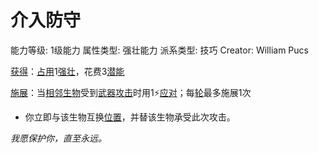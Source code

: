 # 介入防守

能力等级: 1级能力
属性类型: 强壮能力
派系类型: 技巧
Creator: William Pucs

<aside>

[获得](https://www.notion.so/1b3d619a067b8027ba38e2c1caf9d84b?pvs=21)：[占用](https://www.notion.so/1b3d619a067b8028a794de6ceed96ec0?pvs=21)1[强壮](https://www.notion.so/1b3d619a067b8018b6a6d9d43490bbdc?pvs=21)，花费3[潜能](https://www.notion.so/1b3d619a067b80c2bdb4c721adc30021?pvs=21)

</aside>

<aside>

[施展](https://www.notion.so/1b3d619a067b80f38dccf027f026b32f?pvs=21)：当[相邻](https://www.notion.so/1b3d619a067b80d2b1c3cebda0c3ed6f?pvs=21)[生物](https://www.notion.so/1b3d619a067b80d0bbe1d113bf20ff1f?pvs=21)受到[武器攻击](https://www.notion.so/1b4d619a067b8029b0ffd6b299c9ec5b?pvs=21)时用1⚡️[应对](https://www.notion.so/1b3d619a067b80b1ad0bf551ab8120e2?pvs=21)；每[轮](https://www.notion.so/1b3d619a067b80aeb62df5a99bfb8a82?pvs=21)最多施展1次

- 你立即与该生物互换[位置](https://www.notion.so/1b3d619a067b805198ace5211c15da45?pvs=21)，并替该生物承受此次攻击。
</aside>

*我愿保护你，直至永远。*